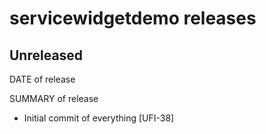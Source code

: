 # servicewidgetdemo releases

## Unreleased

DATE of release

SUMMARY of release

* Initial commit of everything [UFI-38]
